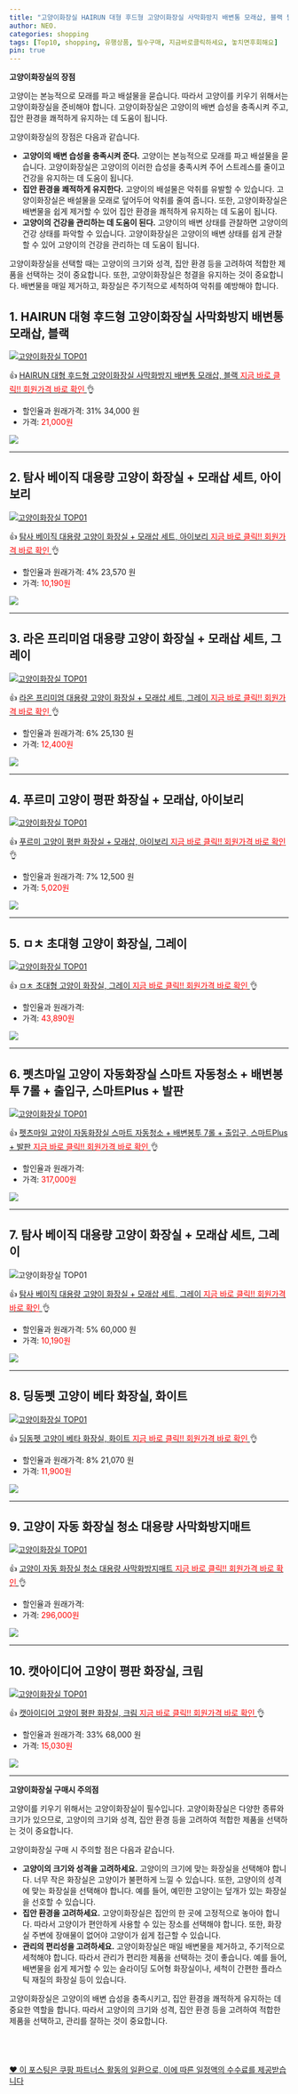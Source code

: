 ```yaml
---
title: "고양이화장실 HAIRUN 대형 후드형 고양이화장실 사막화방지 배변통 모래삽, 블랙 필수 필요 추천 제품 비교 최저 가격 비교 장점 구매가이드"
author: NEO.
categories: shopping
tags: [Top10, shopping, 유행상품, 필수구매, 지금바로클릭하세요, 놓치면후회해요]
pin: true
---
```

**고양이화장실의 장점**

고양이는 본능적으로 모래를 파고 배설물을 묻습니다. 따라서 고양이를 키우기 위해서는 고양이화장실을 준비해야 합니다. 고양이화장실은 고양이의 배변 습성을 충족시켜 주고, 집안 환경을 쾌적하게 유지하는 데 도움이 됩니다.

고양이화장실의 장점은 다음과 같습니다.

* **고양이의 배변 습성을 충족시켜 준다.** 고양이는 본능적으로 모래를 파고 배설물을 묻습니다. 고양이화장실은 고양이의 이러한 습성을 충족시켜 주어 스트레스를 줄이고 건강을 유지하는 데 도움이 됩니다.
* **집안 환경을 쾌적하게 유지한다.** 고양이의 배설물은 악취를 유발할 수 있습니다. 고양이화장실은 배설물을 모래로 덮어두어 악취를 줄여 줍니다. 또한, 고양이화장실은 배변물을 쉽게 제거할 수 있어 집안 환경을 쾌적하게 유지하는 데 도움이 됩니다.
* **고양이의 건강을 관리하는 데 도움이 된다.** 고양이의 배변 상태를 관찰하면 고양이의 건강 상태를 파악할 수 있습니다. 고양이화장실은 고양이의 배변 상태를 쉽게 관찰할 수 있어 고양이의 건강을 관리하는 데 도움이 됩니다.

고양이화장실을 선택할 때는 고양이의 크기와 성격, 집안 환경 등을 고려하여 적합한 제품을 선택하는 것이 중요합니다. 또한, 고양이화장실은 청결을 유지하는 것이 중요합니다. 배변물을 매일 제거하고, 화장실은 주기적으로 세척하여 악취를 예방해야 합니다.

   

## 1. HAIRUN 대형 후드형 고양이화장실 사막화방지 배변통 모래삽, 블랙

[![고양이화장실 TOP01](https://thumbnail6.coupangcdn.com/thumbnails/remote/490x490ex/image/vendor_inventory/b800/2973986616608256c4a711ef64c3e5f0bacae959b9d742259baecc7d355d.jpg)](https://link.coupang.com/re/AFFSDP?lptag=AF3617701&subid=GithubCoopas&pageKey=7695129564&traceid=V0-153&itemId=20587832801&vendorItemId=87756478676)


👍 [HAIRUN 대형 후드형 고양이화장실 사막화방지 배변통 모래삽, 블랙 <font color=red> 지금 바로 클릭!! 회원가격 바로 확인 </font> ](https://link.coupang.com/re/AFFSDP?lptag=AF3617701&subid=GithubCoopas&pageKey=7695129564&traceid=V0-153&itemId=20587832801&vendorItemId=87756478676) 👌 


- 할인율과 원래가격: 31%  34,000   원
- 가격: <span style='color:red'>21,000원</span>

[![](/discount_price.png)](https://link.coupang.com/re/AFFSDP?lptag=AF3617701&subid=GithubCoopas&pageKey=7695129564&traceid=V0-153&itemId=20587832801&vendorItemId=87756478676)

---


   

## 2. 탐사 베이직 대용량 고양이 화장실 + 모래삽 세트, 아이보리

[![고양이화장실 TOP01](https://thumbnail6.coupangcdn.com/thumbnails/remote/490x490ex/image/retail/images/1376570857394086-fc2eb5d0-28b6-4866-b8cb-e4bbd77680de.jpg)](https://link.coupang.com/re/AFFSDP?lptag=AF3617701&subid=GithubCoopas&pageKey=7164892839&traceid=V0-153&itemId=18038622095&vendorItemId=85192989131)


👍 [탐사 베이직 대용량 고양이 화장실 + 모래삽 세트, 아이보리 <font color=red> 지금 바로 클릭!! 회원가격 바로 확인 </font> ](https://link.coupang.com/re/AFFSDP?lptag=AF3617701&subid=GithubCoopas&pageKey=7164892839&traceid=V0-153&itemId=18038622095&vendorItemId=85192989131) 👌 


- 할인율과 원래가격: 4%  23,570   원
- 가격: <span style='color:red'>10,190원</span>

[![](/discount_price.png)](https://link.coupang.com/re/AFFSDP?lptag=AF3617701&subid=GithubCoopas&pageKey=7164892839&traceid=V0-153&itemId=18038622095&vendorItemId=85192989131)

---


   

## 3. 라온 프리미엄 대용량 고양이 화장실 + 모래삽 세트, 그레이

[![고양이화장실 TOP01](https://thumbnail8.coupangcdn.com/thumbnails/remote/490x490ex/image/retail/images/40760921966932-613f9e6a-2d47-41d6-b7f8-82fd4c351168.jpg)](https://link.coupang.com/re/AFFSDP?lptag=AF3617701&subid=GithubCoopas&pageKey=1960841560&traceid=V0-153&itemId=3332554916&vendorItemId=71319372108)


👍 [라온 프리미엄 대용량 고양이 화장실 + 모래삽 세트, 그레이 <font color=red> 지금 바로 클릭!! 회원가격 바로 확인 </font> ](https://link.coupang.com/re/AFFSDP?lptag=AF3617701&subid=GithubCoopas&pageKey=1960841560&traceid=V0-153&itemId=3332554916&vendorItemId=71319372108) 👌 


- 할인율과 원래가격: 6%  25,130   원
- 가격: <span style='color:red'>12,400원</span>

[![](/discount_price.png)](https://link.coupang.com/re/AFFSDP?lptag=AF3617701&subid=GithubCoopas&pageKey=1960841560&traceid=V0-153&itemId=3332554916&vendorItemId=71319372108)

---


   

## 4. 푸르미 고양이 평판 화장실 + 모래삽, 아이보리

[![고양이화장실 TOP01](https://thumbnail7.coupangcdn.com/thumbnails/remote/490x490ex/image/retail/images/2020/02/13/14/7/5498cc1e-88b4-480b-93c1-5b911a65afd7.jpg)](https://link.coupang.com/re/AFFSDP?lptag=AF3617701&subid=GithubCoopas&pageKey=1258498437&traceid=V0-153&itemId=2259417159&vendorItemId=70256710676)


👍 [푸르미 고양이 평판 화장실 + 모래삽, 아이보리 <font color=red> 지금 바로 클릭!! 회원가격 바로 확인 </font> ](https://link.coupang.com/re/AFFSDP?lptag=AF3617701&subid=GithubCoopas&pageKey=1258498437&traceid=V0-153&itemId=2259417159&vendorItemId=70256710676) 👌 


- 할인율과 원래가격: 7%  12,500   원
- 가격: <span style='color:red'>5,020원</span>

[![](/discount_price.png)](https://link.coupang.com/re/AFFSDP?lptag=AF3617701&subid=GithubCoopas&pageKey=1258498437&traceid=V0-153&itemId=2259417159&vendorItemId=70256710676)

---


   

## 5. ㅁㅊ 초대형 고양이 화장실, 그레이

[![고양이화장실 TOP01](https://thumbnail9.coupangcdn.com/thumbnails/remote/490x490ex/image/vendor_inventory/16c5/8a6049486b6d9820e5ac7a4929c9386b92d71e7f86ed2a47ae0619a40787.jpeg)](https://link.coupang.com/re/AFFSDP?lptag=AF3617701&subid=GithubCoopas&pageKey=7179112712&traceid=V0-153&itemId=18102712091&vendorItemId=85790512262)


👍 [ㅁㅊ 초대형 고양이 화장실, 그레이 <font color=red> 지금 바로 클릭!! 회원가격 바로 확인 </font> ](https://link.coupang.com/re/AFFSDP?lptag=AF3617701&subid=GithubCoopas&pageKey=7179112712&traceid=V0-153&itemId=18102712091&vendorItemId=85790512262) 👌 


- 할인율과 원래가격: 
- 가격: <span style='color:red'>43,890원</span>

[![](/discount_price.png)](https://link.coupang.com/re/AFFSDP?lptag=AF3617701&subid=GithubCoopas&pageKey=7179112712&traceid=V0-153&itemId=18102712091&vendorItemId=85790512262)

---


   

## 6. 펫츠마일 고양이 자동화장실 스마트 자동청소 + 배변봉투 7롤 + 출입구, 스마트Plus + 발판

[![고양이화장실 TOP01](https://thumbnail6.coupangcdn.com/thumbnails/remote/490x490ex/image/vendor_inventory/81f6/26f24542e90b6bff7da66124fde243acb15f51af25f37616ecdf83ea1177.png)](https://link.coupang.com/re/AFFSDP?lptag=AF3617701&subid=GithubCoopas&pageKey=7696716204&traceid=V0-153&itemId=20596271879&vendorItemId=84193615873)


👍 [펫츠마일 고양이 자동화장실 스마트 자동청소 + 배변봉투 7롤 + 출입구, 스마트Plus + 발판 <font color=red> 지금 바로 클릭!! 회원가격 바로 확인 </font> ](https://link.coupang.com/re/AFFSDP?lptag=AF3617701&subid=GithubCoopas&pageKey=7696716204&traceid=V0-153&itemId=20596271879&vendorItemId=84193615873) 👌 


- 할인율과 원래가격: 
- 가격: <span style='color:red'>317,000원</span>

[![](/discount_price.png)](https://link.coupang.com/re/AFFSDP?lptag=AF3617701&subid=GithubCoopas&pageKey=7696716204&traceid=V0-153&itemId=20596271879&vendorItemId=84193615873)

---


   

## 7. 탐사 베이직 대용량 고양이 화장실 + 모래삽 세트, 그레이

![고양이화장실 TOP01](https://thumbnail6.coupangcdn.com/thumbnails/remote/490x490ex/image/retail/images/1133368759518389-2703c03b-5f06-4701-9c0a-a589d1042868.JPG)


👍 [탐사 베이직 대용량 고양이 화장실 + 모래삽 세트, 그레이 <font color=red> 지금 바로 클릭!! 회원가격 바로 확인 </font> ](https://link.coupang.com/re/AFFSDP?lptag=AF3617701&subid=GithubCoopas&pageKey=7164892839&traceid=V0-153&itemId=20283531255&vendorItemId=87369992694) 👌 


- 할인율과 원래가격: 5%  60,000   원
- 가격: <span style='color:red'>10,190원</span>

[![](/discount_price.png)](https://link.coupang.com/re/AFFSDP?lptag=AF3617701&subid=GithubCoopas&pageKey=7164892839&traceid=V0-153&itemId=20283531255&vendorItemId=87369992694)

---


   

## 8. 딩동펫 고양이 베타 화장실, 화이트

[![고양이화장실 TOP01](https://thumbnail9.coupangcdn.com/thumbnails/remote/490x490ex/image/retail/images/1834208338390458-deb6b770-bd36-41e5-ae00-03321812ac61.jpg)](https://link.coupang.com/re/AFFSDP?lptag=AF3617701&subid=GithubCoopas&pageKey=2251566230&traceid=V0-153&itemId=3849365418&vendorItemId=71834143734)


👍 [딩동펫 고양이 베타 화장실, 화이트 <font color=red> 지금 바로 클릭!! 회원가격 바로 확인 </font> ](https://link.coupang.com/re/AFFSDP?lptag=AF3617701&subid=GithubCoopas&pageKey=2251566230&traceid=V0-153&itemId=3849365418&vendorItemId=71834143734) 👌 


- 할인율과 원래가격: 8%  21,070   원
- 가격: <span style='color:red'>11,900원</span>

[![](/discount_price.png)](https://link.coupang.com/re/AFFSDP?lptag=AF3617701&subid=GithubCoopas&pageKey=2251566230&traceid=V0-153&itemId=3849365418&vendorItemId=71834143734)

---


   

## 9. 고양이 자동 화장실 청소 대용량 사막화방지매트

[![고양이화장실 TOP01](https://thumbnail10.coupangcdn.com/thumbnails/remote/490x490ex/image/vendor_inventory/3877/fb5f6f1872bc86d650da23a4de8bc0fa9fcd45220da11fa8a459e6dcac7d.jpg)](https://link.coupang.com/re/AFFSDP?lptag=AF3617701&subid=GithubCoopas&pageKey=7453907439&traceid=V0-153&itemId=19412456453&vendorItemId=86108063451)


👍 [고양이 자동 화장실 청소 대용량 사막화방지매트 <font color=red> 지금 바로 클릭!! 회원가격 바로 확인 </font> ](https://link.coupang.com/re/AFFSDP?lptag=AF3617701&subid=GithubCoopas&pageKey=7453907439&traceid=V0-153&itemId=19412456453&vendorItemId=86108063451) 👌 


- 할인율과 원래가격: 
- 가격: <span style='color:red'>296,000원</span>

[![](/discount_price.png)](https://link.coupang.com/re/AFFSDP?lptag=AF3617701&subid=GithubCoopas&pageKey=7453907439&traceid=V0-153&itemId=19412456453&vendorItemId=86108063451)

---


   

## 10. 캣아이디어 고양이 평판 화장실, 크림

[![고양이화장실 TOP01](https://thumbnail9.coupangcdn.com/thumbnails/remote/490x490ex/image/retail/images/433590811091798-3266c2eb-d9b7-48ea-81a9-89240d7ac99b.jpg)](https://link.coupang.com/re/AFFSDP?lptag=AF3617701&subid=GithubCoopas&pageKey=41131637&traceid=V0-153&itemId=151024760&vendorItemId=3347509602)


👍 [캣아이디어 고양이 평판 화장실, 크림 <font color=red> 지금 바로 클릭!! 회원가격 바로 확인 </font> ](https://link.coupang.com/re/AFFSDP?lptag=AF3617701&subid=GithubCoopas&pageKey=41131637&traceid=V0-153&itemId=151024760&vendorItemId=3347509602) 👌 


- 할인율과 원래가격: 33%  68,000   원
- 가격: <span style='color:red'>15,030원</span>

[![](/discount_price.png)](https://link.coupang.com/re/AFFSDP?lptag=AF3617701&subid=GithubCoopas&pageKey=41131637&traceid=V0-153&itemId=151024760&vendorItemId=3347509602)

---
**고양이화장실 구매시 주의점**

고양이를 키우기 위해서는 고양이화장실이 필수입니다. 고양이화장실은 다양한 종류와 크기가 있으므로, 고양이의 크기와 성격, 집안 환경 등을 고려하여 적합한 제품을 선택하는 것이 중요합니다.

고양이화장실 구매 시 주의할 점은 다음과 같습니다.

* **고양이의 크기와 성격을 고려하세요.** 고양이의 크기에 맞는 화장실을 선택해야 합니다. 너무 작은 화장실은 고양이가 불편하게 느낄 수 있습니다. 또한, 고양이의 성격에 맞는 화장실을 선택해야 합니다. 예를 들어, 예민한 고양이는 덮개가 있는 화장실을 선호할 수 있습니다.
* **집안 환경을 고려하세요.** 고양이화장실은 집안의 한 곳에 고정적으로 놓아야 합니다. 따라서 고양이가 편안하게 사용할 수 있는 장소를 선택해야 합니다. 또한, 화장실 주변에 장애물이 없어야 고양이가 쉽게 접근할 수 있습니다.
* **관리의 편리성을 고려하세요.** 고양이화장실은 매일 배변물을 제거하고, 주기적으로 세척해야 합니다. 따라서 관리가 편리한 제품을 선택하는 것이 좋습니다. 예를 들어, 배변물을 쉽게 제거할 수 있는 슬라이딩 도어형 화장실이나, 세척이 간편한 플라스틱 재질의 화장실 등이 있습니다.

고양이화장실은 고양이의 배변 습성을 충족시키고, 집안 환경을 쾌적하게 유지하는 데 중요한 역할을 합니다. 따라서 고양이의 크기와 성격, 집안 환경 등을 고려하여 적합한 제품을 선택하고, 관리를 잘하는 것이 중요합니다.<br><br><br><br><br> [ ❤  이 포스팅은 쿠팡 파트너스 활동의 일환으로, 이에 따른 일정액의 수수료를 제공받습니다](https://link.coupang.com/a/bcEFyh)